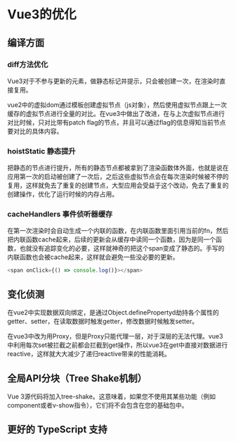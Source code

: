 # Vue3的优化

## 编译方面

### diff方法优化
Vue3对于不参与更新的元素，做静态标记并提示，只会被创建一次，在渲染时直接复用。

vue2中的虚拟dom通过模板创建虚拟节点（js对象），然后使用虚拟节点跟上一次缓存的虚拟节点进行全量的对比。在vue3中做出了改进，在与上次虚拟节点进行对比时候，只对比带有patch flag的节点，并且可以通过flag的信息得知当前节点要对比的具体内容。

### hoistStatic 静态提升
把静态的节点进行提升，所有的静态节点都被拿到了渲染函数体外面，也就是说在应用第一次的启动被创建了一次后，之后这些虚拟节点会在每次渲染时候被不停的复用，这样就免去了重复的创建节点，大型应用会受益于这个改动，免去了重复的创建操作，优化了运行时候的内存占用。

### cacheHandlers 事件侦听器缓存
在第一次渲染时会自动生成一个内联的函数，在内联函数里面引用当前的fn，然后把内联函数cache起来，后续的更新会从缓存中读同一个函数，因为是同一个函数，也就没有追踪变化的必要，这样就神奇的把这个span变成了静态的。手写的内联函数也会被cache起来，这样就会避免一些没必要的更新。
```js
<span onClick={() => console.log()}></span>
```

## 变化侦测
在vue2中实现数据双向绑定，是通过Object.definePropertyd劫持各个属性的getter、setter，在读取数据时触发getter，修改数据时候触发setter。

在vue3中改为用Proxy，但是Proxy只能代理一层，对于深层的无法代理。vue3中利用每次set被拦截之前都会拦截到get操作，所以vue3在get中直接对数据进行reactive，这样就大大减少了递归reactive带来的性能消耗。

## 全局API分块（Tree Shake机制）
Vue 3源代码将加入tree-shake。这意味着，如果您不使用其某些功能（例如component或者v-show指令），它们将不会包含在您的基础包中。

## 更好的 TypeScript 支持
